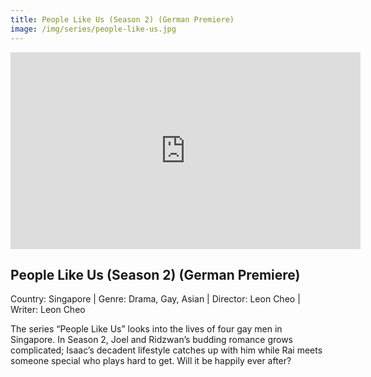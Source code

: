 ```yaml
---
title: People Like Us (Season 2) (German Premiere)
image: /img/series/people-like-us.jpg
---
```

<iframe width="560" height="315" src="https://vimeo.com/310734727" frameborder="0" allow="accelerometer; autoplay; encrypted-media; gyroscope; picture-in-picture" allowfullscreen></iframe>

## People Like Us (Season 2) (German Premiere)
Country: Singapore | Genre: Drama, Gay, Asian | Director: Leon Cheo | Writer: Leon Cheo

The series “People Like Us” looks into the lives of four gay men in Singapore. In Season 2, Joel and Ridzwan’s budding romance grows complicated; Isaac’s decadent lifestyle catches up with him while Rai meets someone special who plays hard to get. Will it be happily ever after?